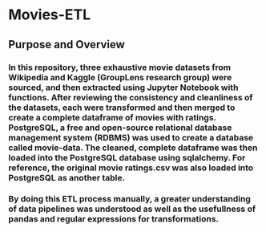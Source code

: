 
# Movies-ETL

## Purpose and Overview

### In this repository, three exhaustive movie datasets from Wikipedia and Kaggle (GroupLens research group) were sourced, and then extracted using Jupyter Notebook with functions. After reviewing the consistency and cleanliness of the datasets, each were transformed and then merged to create a complete dataframe of movies with ratings. PostgreSQL, a free and open-source relational database management system (RDBMS) was used to create a database called movie-data. The cleaned, complete dataframe was then loaded into the PostgreSQL database using sqlalchemy. For reference, the original movie ratings.csv was also loaded into PostgreSQL as another table.

### By doing this ETL process manually, a greater understanding of data pipelines was understood as well as the usefullness of pandas and regular expressions for transformations.
